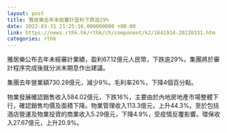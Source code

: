 ```yaml
---
layout: post
title: 雅居樂去年未經審計盈利下跌逾29%
date: 2022-03-31 21:25:16.000000000 +08:00
link: https://news.rthk.hk/rthk/ch/component/k2/1641914-20220331.htm
categories: rthk
---
```


雅居樂公布去年未經審計業績，盈利67.12億元人民幣，下跌逾29%。集團將於審計程序完成後就分派末期息作出建議。

集團去年營業額730.28億元，減少9%。毛利率26%，下降4個百分點。

物業發展確認銷售收入584.02億元，下跌16%，主要由於內地房地產市場整體下行，確認銷售均價及面積下降。物業管理收入113.3億元，上升44.3%。至於包括酒店營運及物業投資的商業收入5.29億元，下降4.9%，受疫情反覆影響。環保收入27.67億元，上升20.9%。
